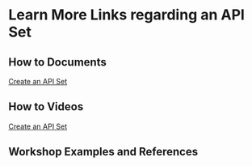 # Learn More Links regarding an API Set

## How to Documents

[Create an API Set](HowToDocs\HowTo-APISets\HowTo-CreateAPISet.md)

## How to Videos

[Create an API Set](HowToDocs\HowTo-APISets\HowTo-CreateAPISet.mp4)

## Workshop Examples and References
